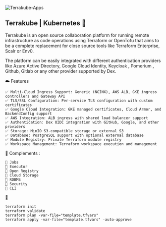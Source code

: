 ![Terrakube-Apps](https://github.com/user-attachments/assets/73ae0051-66ee-416a-85ab-6d46c08e1417)


## Terrakube | Kubernetes 🚀
Terrakube is an open source collaboration platform for running remote infrastructure as code operations using Terraform or OpenTofu that aims to be a complete replacement for close source tools like Terraform Enterprise, Scalr or Env0.

The platform can be easily integrated with different authentication providers like Azure Active Directory, Google Cloud Identity, Keycloak , Pomerium , Github, Gitlab or any other provider supported by Dex.


☁️ Features
```
✅ Multi-Cloud Ingress Support: Generic (NGINX), AWS ALB, GKE ingress controllers and Gateway API
✅ TLS/SSL Configuration: Per-service TLS configuration with custom certificates
✅ Google Cloud Integration: GKE managed certificates, Cloud Armor, and BackendConfig support
✅ AWS Integration: ALB ingress with shared load balancer support
✅ Authentication: Dex OIDC integration with GitHub, Google, and other providers
✅ Storage: MinIO S3-compatible storage or external S3
✅ Database: PostgreSQL support with optional external database
✅ Module Registry: Private Terraform module registry
✅ Workspace Management: Terraform workspace execution and management
```

🎯 Complements :
```
📃 Jobs
📃 Executor
📃 Open Registry
📃 Cloud Storage
📃 RDBMS
📃 Security
📃 CLI
```

🚀  
```
terraform init
terraform validate
terraform plan -var-file="template.tfvars"
terraform apply -var-file="template.tfvars" -auto-approve
```

